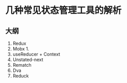 # 几种常见状态管理工具的解析
## 大纲
1. Redux
2. Mobx
    1. 
3. useReducer + Context
4. Unstated-next
5. Rematch
6. Dva
7. Reduck
